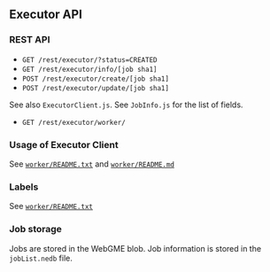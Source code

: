 ## Executor API ##

### REST API ###

- `GET /rest/executor/?status=CREATED`
- `GET /rest/executor/info/[job sha1]` 
- `POST /rest/executor/create/[job sha1]`
- `POST /rest/executor/update/[job sha1]`

See also `ExecutorClient.js`. See `JobInfo.js` for the list of fields.

- `GET /rest/executor/worker/`  

### Usage of Executor Client ###

See [`worker/README.txt`](./worker/README.txt) and [`worker/README.md`](./worker/README.md)

### Labels ###

See [`worker/README.txt`](./worker/README.txt)

### Job storage ###

Jobs are stored in the WebGME blob. Job information is stored in the `jobList.nedb` file.
